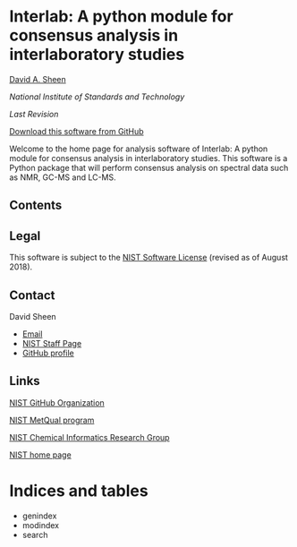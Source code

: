 Interlab: A python module for consensus analysis in interlaboratory studies
===========================================================================

[David A. Sheen](mailto:david.sheen@nist.gov)

*National Institute of Standards and Technology*

*Last Revision*

[Download this software from
GitHub](https://github.com/usnistgov/interlab_py)

Welcome to the home page for analysis software of Interlab: A python
module for consensus analysis in interlaboratory studies. This software
is a Python package that will perform consensus analysis on spectral
data such as NMR, GC-MS and LC-MS.

Contents
--------

Legal
-----

This software is subject to the [NIST Software
License](https://www.nist.gov/director/licensing) (revised as of August
2018).

Contact
-------

David Sheen

-   [Email](mailto:david.sheen@nist.gov)
-   [NIST Staff Page](https://www.nist.gov/people/david-sheen)
-   [GitHub profile](https://github.com/davidasheen)

Links
-----

[NIST GitHub Organization](https://github.com/usnistgov)

[NIST MetQual
program](https://www.nist.gov/programs-projects/metabolomics-quality-assurance-and-quality-control-materials-metqual-program)

[NIST Chemical Informatics Research
Group](https://www.nist.gov/mml/csd/chemical-informatics-research-group)

[NIST home page](http://nist.gov)

Indices and tables
==================

-   genindex
-   modindex
-   search

